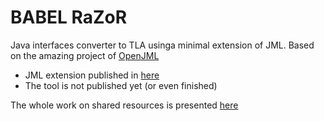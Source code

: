 # BABEL RaZoR

Java interfaces converter to TLA usinga minimal extension of JML. Based on the amazing project of [OpenJML](https://github.com/OpenJML/OpenJML)

  * JML extension published in [here](https://link.springer.com/article/10.1007%2Fs10270-017-0581-1)
  * The tool is not published yet (or even finished)

The whole work on shared resources is presented [here](http://babel.upm.es/~rnnalborodo/sr_web)
